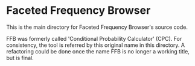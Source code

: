 # Faceted Frequency Browser

This is the main directory for Faceted Frequency Browser's source code. 

FFB was formerly called 'Conditional Probability Calculator' (CPC). 
For consistency, the tool is referred by this original name in this directory. A refactoring could be done once the name FFB is no longer a working title, but is final.
